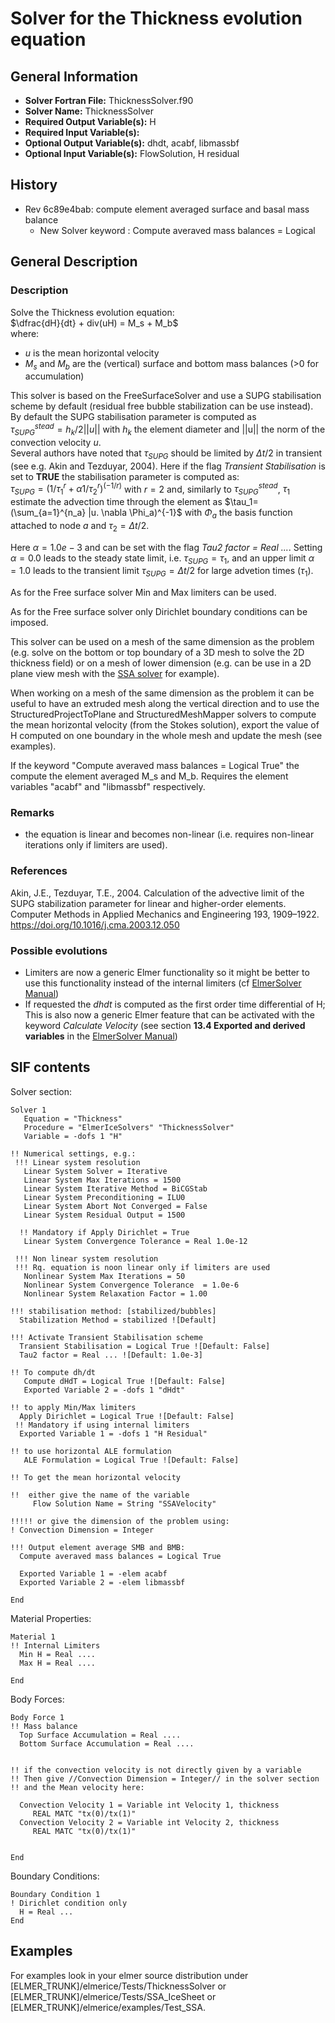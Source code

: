 # Solver for the Thickness evolution equation
## General Information
- **Solver Fortran File:** ThicknessSolver.f90  
- **Solver Name:** ThicknessSolver  
- **Required Output Variable(s):** H  
- **Required Input Variable(s):** 
- **Optional Output Variable(s):** dhdt, acabf, libmassbf
- **Optional Input Variable(s):** FlowSolution, H residual 

## History
- Rev  6c89e4bab: compute element averaged surface and basal mass balance
	- New Solver keyword : Compute averaved mass balances = Logical

## General Description

### Description

Solve the Thickness evolution equation:  
$\dfrac{dH}{dt} + div(uH) = M_s + M_b$  
where:  
- $u$ is the mean horizontal velocity  
- $M_s$ and $M_b$ are the (vertical) surface and bottom mass balances (>0 for accumulation)

This solver is based on the FreeSurfaceSolver and use a SUPG stabilisation scheme by default (residual free bubble stabilization can be use instead).  By default the SUPG stabilisation parameter is computed as  
$\tau_{SUPG}^{stead}= h_k / 2 ||u||$ with $h_k$ the element diameter and ||u|| the norm of the convection velocity $u$.  
Several authors have noted that $\tau_{SUPG}$ should be limited by $\Delta t / 2$ in transient (see e.g. Akin and Tezduyar, 2004). Here if the flag  *Transient Stabilisation* is set to **TRUE** the stabilisation parameter is computed as:  
$\tau_{SUPG}=( 1/\tau_1^r + \alpha 1/\tau_2^r)^{(-1/r)}$   with $r=2$ and, similarly to $\tau_{SUPG}^{stead}$, $\tau_1$ estimate the advection time through the element as   $\tau_1=(\sum_{a=1}^{n_a} |u. \nabla \Phi_a)^{-1}$ with $\Phi_a$ the basis function attached to node $a$  and $\tau_2=\Delta t / 2$.   

Here $\alpha=1.0e-3$ and can be set with the flag *Tau2 factor = Real ...*. Setting $\alpha=0.0$ leads to the steady state limit, i.e. $\tau_{SUPG}=\tau_1$, and an upper limit $\alpha=1.0$ leads to the transient limit $\tau_{SUPG}=\Delta t / 2$ for large advetion times ($\tau_1$).


As for the Free surface solver Min and Max limiters can be used. 

As for the Free surface solver only  Dirichlet boundary conditions can be imposed.  

This solver can be used on a mesh of the same dimension as the problem (e.g. solve on the bottom or top boundary of a 3D mesh to solve the 2D thickness field) or on a mesh of lower dimension (e.g. can be use in a 2D plane view mesh with the [SSA solver](./SSA.md) for example).

When working on a mesh of the same dimension as the problem it can be useful to have an extruded mesh along the vertical direction and to use the StructuredProjectToPlane and StructuredMeshMapper solvers to compute the mean horizontal velocity (from the Stokes solution), export the value of H computed on one boundary in the whole mesh and update the mesh (see examples).

If the keyword "Compute averaved mass balances = Logical True" the compute the element averaged M_s and M_b. Requires the element variables "acabf" and "libmassbf" respectively.

### Remarks  
- the equation is linear and becomes non-linear (i.e. requires non-linear iterations only if limiters are used).

### References

Akin, J.E., Tezduyar, T.E., 2004. Calculation of the advective limit of the SUPG stabilization parameter for linear and higher-order elements. Computer Methods in Applied Mechanics and Engineering 193, 1909–1922. https://doi.org/10.1016/j.cma.2003.12.050


### Possible evolutions  
- Limiters are now a generic Elmer functionality so it might be better to use this functionality instead of the internal limiters (cf [ElmerSolver Manual](http://www.nic.funet.fi/pub/sci/physics/elmer/doc/ElmerSolverManual.pdf))
- If requested the *dhdt* is computed as the first order time differential of H; This is also now a generic Elmer feature that can be activated with the keyword *Calculate Velocity* (see section **13.4 Exported and derived variables** in the [ElmerSolver Manual](http://www.nic.funet.fi/pub/sci/physics/elmer/doc/ElmerSolverManual.pdf))

## SIF contents
Solver section:

```
Solver 1
   Equation = "Thickness"
   Procedure = "ElmerIceSolvers" "ThicknessSolver"
   Variable = -dofs 1 "H"

!! Numerical settings, e.g.:
 !!! Linear system resolution
   Linear System Solver = Iterative
   Linear System Max Iterations = 1500
   Linear System Iterative Method = BiCGStab
   Linear System Preconditioning = ILU0
   Linear System Abort Not Converged = False
   Linear System Residual Output = 1500

  !! Mandatory if Apply Dirichlet = True 
   Linear System Convergence Tolerance = Real 1.0e-12

 !!! Non linear system resolution
 !!! Rq. equation is noon linear only if limiters are used
   Nonlinear System Max Iterations = 50
   Nonlinear System Convergence Tolerance  = 1.0e-6
   Nonlinear System Relaxation Factor = 1.00

!!! stabilisation method: [stabilized/bubbles] 
  Stabilization Method = stabilized ![Default]

!!! Activate Transient Stabilisation scheme  
  Transient Stabilisation = Logical True ![Default: False]
  Tau2 factor = Real ... ![Default: 1.0e-3]

!! To compute dh/dt
   Compute dHdT = Logical True ![Default: False]
   Exported Variable 2 = -dofs 1 "dHdt"
  
!! to apply Min/Max limiters
  Apply Dirichlet = Logical True ![Default: False]
 !! Mandatory if using internal limiters
  Exported Variable 1 = -dofs 1 "H Residual"

!! to use horizontal ALE formulation
   ALE Formulation = Logical True ![Default: False]

!! To get the mean horizontal velocity

!!  either give the name of the variable
     Flow Solution Name = String "SSAVelocity"
     
!!!!! or give the dimension of the problem using:
! Convection Dimension = Integer

!!! Output element average SMB and BMB:
  Compute averaved mass balances = Logical True

  Exported Variable 1 = -elem acabf
  Exported Variable 2 = -elem libmassbf

End
```
Material Properties:

```
Material 1
!! Internal Limiters
  Min H = Real ....
  Max H = Real ....

End
```
Body Forces:

```
Body Force 1
!! Mass balance
  Top Surface Accumulation = Real ....
  Bottom Surface Accumulation = Real ....
  
  
!! if the convection velocity is not directly given by a variable
!! Then give //Convection Dimension = Integer// in the solver section 
!! and the Mean velocity here:

  Convection Velocity 1 = Variable int Velocity 1, thickness
     REAL MATC "tx(0)/tx(1)"
  Convection Velocity 2 = Variable int Velocity 2, thickness
     REAL MATC "tx(0)/tx(1)"
 
 
End
```
Boundary Conditions:

```
Boundary Condition 1 
! Dirichlet condition only
  H = Real ...
End
```

## Examples
For examples look in your elmer source distribution under [ELMER_TRUNK]/elmerice/Tests/ThicknessSolver or [ELMER_TRUNK]/elmerice/Tests/SSA_IceSheet or [ELMER_TRUNK]/elmerice/examples/Test_SSA.
